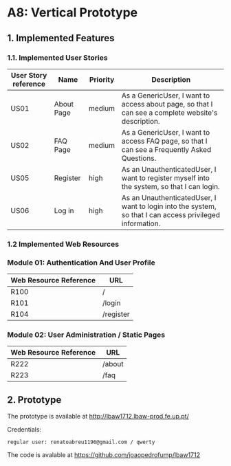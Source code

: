 # A8: Vertical Prototype


## 1. Implemented Features

### 1.1. Implemented User Stories


|   User Story reference    |   Name    |   Priority    |   Description     |
|---------------------------|-----------|---------------|-------------------|
|   US01    |   About Page  |   medium  |   As a GenericUser, I want to access about page, so that I can see a complete website's description.|
|   US02    |   FAQ Page    |   medium  |   As a GenericUser, I want to access FAQ page, so that I can see a Frequently Asked Questions.|
|   US05    |   Register    |   high    |   As an UnauthenticatedUser, I want to register myself into the system, so that I can login.|
|   US06    |   Log in  |   high    |   As an UnauthenticatedUser, I want to login into the system, so that I can access privileged information.|
    


### 1.2 Implemented Web Resources


### Module 01: Authentication And User Profile 

|   Web Resource Reference   |   URL     |
|----------------------------|-----------|
|       R100                 |    /      |
|       R101                 |  /login   |
|       R104                 | /register |




### Module 02: User Administration / Static Pages

|   Web Resource Reference   |   URL     |
|----------------------------|-----------|
|       R222                 |  /about   |
|       R223                 |  /faq     |





## 2. Prototype

The prototype is available at http://lbaw1712.lbaw-prod.fe.up.pt/

Credentials:

    regular user: renatoabreu1196@gmail.com / qwerty

The code is avalable at https://github.com/joaopedrofump/lbaw1712


